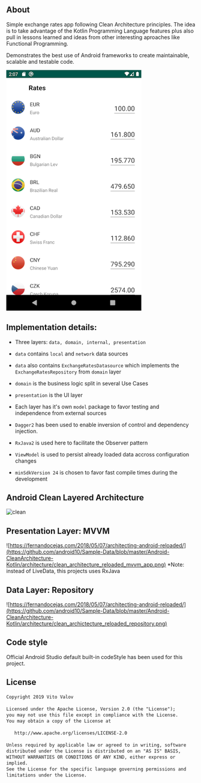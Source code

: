 ## About

Simple exchange rates app following Clean Architecture principles. The idea is to take advantage of the Kotlin Programming Language features plus also pull in lessons learned and ideas from other interesting aproaches like Functional Programming.

Demonstrates the best use of Android frameworks to create maintainable, scalable and testable code.

![img](AppSnapshot.png)

## Implementation details:

- Three layers: `data, domain, internal, presentation`
- `data` contains `local` and `network` data sources
- `data` also contains `ExchangeRatesDatasource` which implements the `ExchangeRatesRepository` from `domain` layer
- `domain` is the business logic split in several Use Cases
- `presentation` is the UI layer  
- Each layer has it's own `model` package to favor testing and independence from external sources

- `Dagger2` has been used to enable inversion of control and dependency injection.
- `RxJava2` is used here to facilitate the Observer pattern 
- `ViewModel` is used to persist already loaded data accross configuration changes  

- `minSdkVersion 24` is chosen to favor fast compile times during the
  development

## Android Clean Layered Architecture
![clean](https://github.com/android10/Sample-Data/blob/master/Android-CleanArchitecture-Kotlin/architecture/clean_architecture_reloaded_layers.png)

## Presentation Layer: MVVM 
![https://fernandocejas.com/2018/05/07/architecting-android-reloaded/](https://github.com/android10/Sample-Data/blob/master/Android-CleanArchitecture-Kotlin/architecture/clean_architecture_reloaded_mvvm_app.png)
*Note: instead of LiveData, this projects uses RxJava

## Data Layer: Repository 
![https://fernandocejas.com/2018/05/07/architecting-android-reloaded/](https://github.com/android10/Sample-Data/blob/master/Android-CleanArchitecture-Kotlin/architecture/clean_archictecture_reloaded_repository.png)
 
## Code style
Official Android Studio default built-in codeStyle has been used for this project.

## License

    Copyright 2019 Vito Valov

    Licensed under the Apache License, Version 2.0 (the "License");
    you may not use this file except in compliance with the License.
    You may obtain a copy of the License at

       http://www.apache.org/licenses/LICENSE-2.0

    Unless required by applicable law or agreed to in writing, software
    distributed under the License is distributed on an "AS IS" BASIS,
    WITHOUT WARRANTIES OR CONDITIONS OF ANY KIND, either express or implied.
    See the License for the specific language governing permissions and
    limitations under the License.
